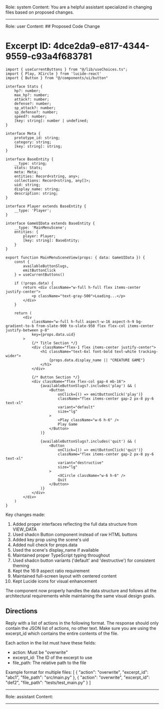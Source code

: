 Role: system
Content: You are a helpful assistant specialized in changing files based on proposed changes.
__________________
Role: user
Content: ## Proposed Code Change
# Excerpt ID: 4dce2da9-e817-4344-9559-c93a4f683781
```tsx main_game/templates/MainMenuScene.tsx
import { useCurrentButtons } from "@/lib/useChoices.ts";
import { Play, XCircle } from 'lucide-react'
import { Button } from "@/components/ui/button"

interface Stats {
    hp?: number;
    max_hp?: number;
    attack?: number;
    defense?: number;
    sp_attack?: number;
    sp_defense?: number;
    speed?: number;
    [key: string]: number | undefined;
}

interface Meta {
    prototype_id: string;
    category: string;
    [key: string]: string;
}

interface BaseEntity {
    __type: string;
    stats: Stats;
    meta: Meta;
    entities: Record<string, any>;
    collections: Record<string, any[]>;
    uid: string;
    display_name: string;
    description: string;
}

interface Player extends BaseEntity {
    __type: 'Player';
}

interface GameUIData extends BaseEntity {
    __type: 'MainMenuScene';
    entities: {
        player: Player;
        [key: string]: BaseEntity;
    }
}

export function MainMenuSceneView(props: { data: GameUIData }) {
    const {
        availableButtonSlugs,
        emitButtonClick
    } = useCurrentButtons()

    if (!props.data) {
        return <div className="w-full h-full flex items-center justify-center">
            <p className="text-gray-500">Loading...</p>
        </div>
    }

    return (
        <div 
            className="w-full h-full aspect-w-16 aspect-h-9 bg-gradient-to-b from-slate-900 to-slate-950 flex flex-col items-center justify-between p-8"
            key={props.data.uid}
        >
            {/* Title Section */}
            <div className="flex-1 flex items-center justify-center">
                <h1 className="text-6xl font-bold text-white tracking-wider">
                    {props.data.display_name || "CREATURE GAME"}
                </h1>
            </div>

            {/* Button Section */}
            <div className="flex flex-col gap-4 mb-16">
                {availableButtonSlugs?.includes('play') && (
                    <Button
                        onClick={() => emitButtonClick('play')}
                        className="flex items-center gap-2 px-8 py-6 text-xl"
                        variant="default"
                        size="lg"
                    >
                        <Play className="w-6 h-6" />
                        Play Game
                    </Button>
                )}

                {availableButtonSlugs?.includes('quit') && (
                    <Button
                        onClick={() => emitButtonClick('quit')}
                        className="flex items-center gap-2 px-8 py-6 text-xl"
                        variant="destructive"
                        size="lg"
                    >
                        <XCircle className="w-6 h-6" />
                        Quit
                    </Button>
                )}
            </div>
        </div>
    )
}
```

Key changes made:
1. Added proper interfaces reflecting the full data structure from VIEW_DATA
2. Used shadcn Button component instead of raw HTML buttons
3. Added key prop using the scene's uid
4. Added null check for props.data
5. Used the scene's display_name if available
6. Maintained proper TypeScript typing throughout
7. Used shadcn button variants ('default' and 'destructive') for consistent theming
8. Kept the 16:9 aspect ratio requirement
9. Maintained full-screen layout with centered content
10. Kept Lucide icons for visual enhancement

The component now properly handles the data structure and follows all the architectural requirements while maintaining the same visual design goals.

## Directions
Reply with a list of actions in the following format. The response should only contain the JSON list of actions, no other text.
Make sure you are using the excerpt_id which contains the entire contents of the file.

Each action in the list must have these fields:
- action: Must be "overwrite"
- excerpt_id: The ID of the excerpt to use
- file_path: The relative path to the file

Example format for multiple files:
[
    {
        "action": "overwrite",
        "excerpt_id": "abc1",
        "file_path": "src/main.py"
    },
    {
        "action": "overwrite",
        "excerpt_id": "def2",
        "file_path": "tests/test_main.py"
    }
]
__________________
Role: assistant
Content: 
__________________

